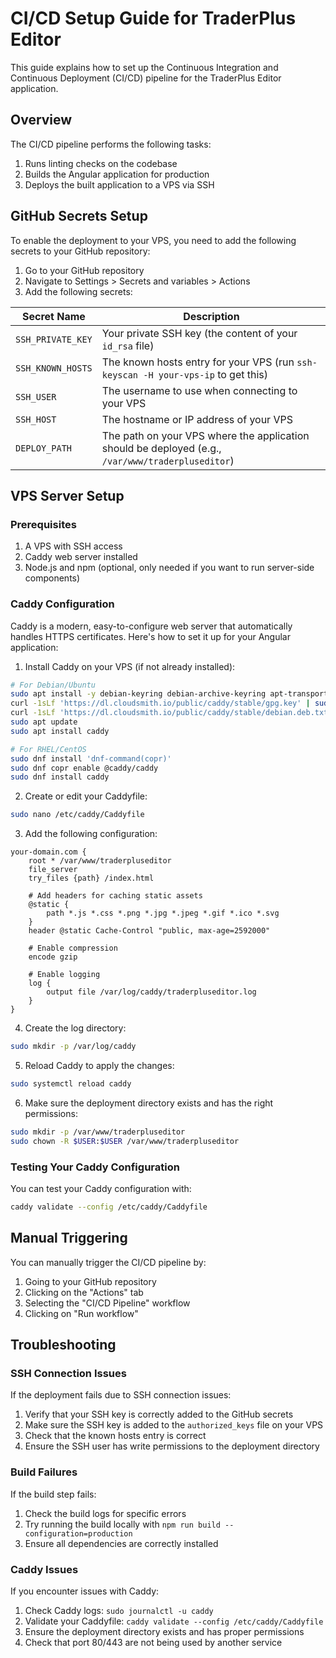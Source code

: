 # CI/CD Setup Guide for TraderPlus Editor

This guide explains how to set up the Continuous Integration and Continuous Deployment (CI/CD) pipeline for the TraderPlus Editor application.

## Overview

The CI/CD pipeline performs the following tasks:
1. Runs linting checks on the codebase
2. Builds the Angular application for production
3. Deploys the built application to a VPS via SSH

## GitHub Secrets Setup

To enable the deployment to your VPS, you need to add the following secrets to your GitHub repository:

1. Go to your GitHub repository
2. Navigate to Settings > Secrets and variables > Actions
3. Add the following secrets:

| Secret Name | Description |
|-------------|-------------|
| `SSH_PRIVATE_KEY` | Your private SSH key (the content of your `id_rsa` file) |
| `SSH_KNOWN_HOSTS` | The known hosts entry for your VPS (run `ssh-keyscan -H your-vps-ip` to get this) |
| `SSH_USER` | The username to use when connecting to your VPS |
| `SSH_HOST` | The hostname or IP address of your VPS |
| `DEPLOY_PATH` | The path on your VPS where the application should be deployed (e.g., `/var/www/traderpluseditor`) |

## VPS Server Setup

### Prerequisites

1. A VPS with SSH access
2. Caddy web server installed
3. Node.js and npm (optional, only needed if you want to run server-side components)

### Caddy Configuration

Caddy is a modern, easy-to-configure web server that automatically handles HTTPS certificates. Here's how to set it up for your Angular application:

1. Install Caddy on your VPS (if not already installed):

```bash
# For Debian/Ubuntu
sudo apt install -y debian-keyring debian-archive-keyring apt-transport-https
curl -1sLf 'https://dl.cloudsmith.io/public/caddy/stable/gpg.key' | sudo gpg --dearmor -o /usr/share/keyrings/caddy-stable-archive-keyring.gpg
curl -1sLf 'https://dl.cloudsmith.io/public/caddy/stable/debian.deb.txt' | sudo tee /etc/apt/sources.list.d/caddy-stable.list
sudo apt update
sudo apt install caddy

# For RHEL/CentOS
sudo dnf install 'dnf-command(copr)'
sudo dnf copr enable @caddy/caddy
sudo dnf install caddy
```

2. Create or edit your Caddyfile:

```bash
sudo nano /etc/caddy/Caddyfile
```

3. Add the following configuration:

```
your-domain.com {
    root * /var/www/traderpluseditor
    file_server
    try_files {path} /index.html
    
    # Add headers for caching static assets
    @static {
        path *.js *.css *.png *.jpg *.jpeg *.gif *.ico *.svg
    }
    header @static Cache-Control "public, max-age=2592000"
    
    # Enable compression
    encode gzip
    
    # Enable logging
    log {
        output file /var/log/caddy/traderpluseditor.log
    }
}
```

4. Create the log directory:

```bash
sudo mkdir -p /var/log/caddy
```

5. Reload Caddy to apply the changes:

```bash
sudo systemctl reload caddy
```

6. Make sure the deployment directory exists and has the right permissions:

```bash
sudo mkdir -p /var/www/traderpluseditor
sudo chown -R $USER:$USER /var/www/traderpluseditor
```

### Testing Your Caddy Configuration

You can test your Caddy configuration with:

```bash
caddy validate --config /etc/caddy/Caddyfile
```

## Manual Triggering

You can manually trigger the CI/CD pipeline by:
1. Going to your GitHub repository
2. Clicking on the "Actions" tab
3. Selecting the "CI/CD Pipeline" workflow
4. Clicking on "Run workflow"

## Troubleshooting

### SSH Connection Issues

If the deployment fails due to SSH connection issues:

1. Verify that your SSH key is correctly added to the GitHub secrets
2. Make sure the SSH key is added to the `authorized_keys` file on your VPS
3. Check that the known hosts entry is correct
4. Ensure the SSH user has write permissions to the deployment directory

### Build Failures

If the build step fails:

1. Check the build logs for specific errors
2. Try running the build locally with `npm run build --configuration=production`
3. Ensure all dependencies are correctly installed

### Caddy Issues

If you encounter issues with Caddy:

1. Check Caddy logs: `sudo journalctl -u caddy`
2. Validate your Caddyfile: `caddy validate --config /etc/caddy/Caddyfile`
3. Ensure the deployment directory exists and has proper permissions
4. Check that port 80/443 are not being used by another service
